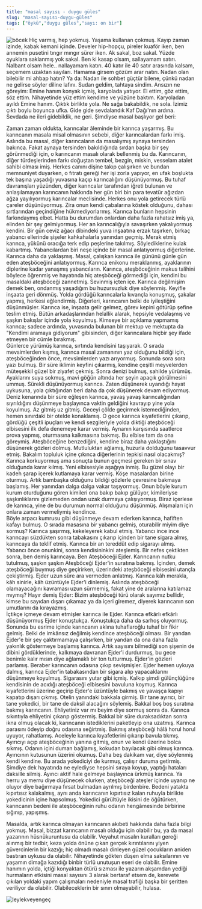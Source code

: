 ```yaml
---
title: "masal sayısı - duygu güles"
slug: "masal-sayısı-duygu-güles"
tags: ["öykü","duygu güles","sayı: on bir"]
---
```


![böcek](/img/ky11_26.jpg)
Hiç varmış, hep yokmuş. Yaşama kullanan çokmuş. Kayıp zaman izinde, kabak
kemani içinde. Develer hip-hopçu, pireler kuaför iken, ben annemin
pusetini tıngır mıngır sürer iken. Ak sakal, boz sakal. Yüzde oyuklara
saklanmış yok sakal. Ben ki kasap olsam, sallayamam satırı. Nalbant
olsam hele.. nallayamam katırı. 40 katır ile 40 satır arasında kalsam,
seçemem uzaktan sayıları. Hamama girsem gözüm arar natırı. Nadan olan
bilebilir mi ahbap hatırı? Ya da: Nadan ile sohbet güçtür bilene, çünkü
nadan ne gelirse söyler diline lafını. Sudan geldim, tahtaya sindim.
Ansızın ne göreyim: Emine hanım konyak içmiş, karyolada yatıyor. El
ettim, göz ettim, söz ettim. Nihayetinde yüz ettim kendime ve yüzüne
baktım. Karyoladan ayıldı Emine hanım. Çıktık birlikte yola. Ne sağa
bakabildik, ne sola. İzimiz çıktı boylu boyunca ufka. Gide gide
sevdalandık Kaf Dağı'nın ardına. Sevdada ne ileri gidebildik, ne geri.
Şimdiyse masal başlıyor gel beri:

Zaman zaman oldukta, karıncalar âleminde bir karınca yaşarmış. Bu
karıncanın masala misal olmasının sebebi, diğer karıncalardan farkı
imiş. Aslında bu masal, diğer karıncaların da masalıymış aynaya
tersinden bakınca. Fakat aynaya tersinden bakıldığında sırdan başka bir
şey görünmediği için, o karıncanın masalı olarak bellenmiş bu da.
Karıncanın, diğer türdeşlerinden farkı doğuştan tembel, bezgin, miskin,
vesselam atalet sahibi olması imiş. Herkes canını dişine takıp
çalışırken ve bundan memnuniyet duyarken, o fıtratı gereği her işi zorla
yapıyor, en ufak boşlukta tek başına yaşadığı yuvasına kaçıp
karıncalığını düşünüyormuş. Bu tuhaf davranışları yüzünden, diğer
karıncalar tarafından iğreti bulunan ve anlaşılamayan karıncanın
hakkında her gün biri bin para tevatür ağızdan ağza yayılıyormuş
karıncalar meclisinde. Herkes onu yola getirecek türlü çareler
düşünüyormuş. Zira onun kendi çabalarına köstek olduğunu, dahası
sırtlarından geçindiğine hükmediyorlarmış. Karınca bunların hepsinin
farkındaymış elbet. Hatta bu durumdan onlardan daha fazla rahatsız imiş
ya, elinden bir şey gelmiyormuş. Her an karıncalığıyla savaşırken
yakalıyormuş kendini. Bir gün ceviz ağacı dibindeki yuva inşaatına erzak
taşırken, birkaç yabancı ellerinde şişeler kahkahalarla yanından geçmiş.
Merak etmiş karınca, yükünü oracığa terk edip peşlerine takılmış.
Söylediklerine kulak kabartmış. Yabancılardan biri neşe içinde bir masal
anlatıyormuş diğerlerine. Karınca daha da yaklaşmış. Masal, çalışkan
karınca ile gününü günle gün eden ateşböceğini anlatıyormuş. Karınca
enikonu meraklanmış, ayaklarının diplerine kadar yanaşmış yabancıların.
Karınca, ateşböceğinin makus talihini böylece öğrenmiş ve hayatında hiç
ateşböceği görmediği için, kendini bu masaldaki ateşböceği zannetmiş.
Sevinmiş içten içe. Karınca değilmişim demek ben, ondanmış yaşadığım bu
huzursuzluk diye söylenmiş. Keyifle inşaata geri dönmüş. Yolda gördüğü
karıncalarla kıvançla konuşmuş, şakalar yapmış, herkesi eğlendirmiş.
Diğerleri, karıncanın belki de iyileştiğini düşünmüşler. Karınca ise,
inşaata gelir gelmez, görev kepini götürüp şefine teslim etmiş. Bütün
arkadaşlarından helallik alarak, hepsiyle vedalaşmış ve şaşkın bakışlar
içinde yola koyulmuş. Kimseye bir açıklama yapmamış karınca; sadece
ardında, yuvasında bulunan bir mektup ve mektupta da "Kendimi aramaya
gidiyorum" gibisinden, diğer karıncalara hiçbir şey ifade etmeyen bir
cümle bırakmış.\
Günlerce yürümüş karınca, sırtında kendisini taşıyarak. O sırada
mevsimlerden kışmış, karınca masal zamanının yaz olduğunu bildiği için,
ateşböceğinden önce, mevsimlerden yazı arıyormuş. Sonunda sora sora yazı
bulmuş. Bir süre iklimin keyfini çıkarmış, kendine çeşitli meyvelerden
müteşekkil güzel bir ziyafet çekmiş. Sonra denizi bulmuş, sahilde
yürümüş. Ayaklarını suya sokmuş, mavi göğün altında her şeyin apaçık
görülmesini ummuş. Sürekli düşünüyormuş karınca. Zaten düşünerek
uyandığı hayat uykusuna, yola çıktığından beri daha da çok düşünerek
devam ediyormuş. Deniz kenarında bir süre eğleşen karınca, yavaş yavaş
karıncalığından sıyrıldığını düşünmeye başlayınca vaktin geldiğini
kavrayıp yine yola koyulmuş. Az gitmiş uz gitmiş. Geceyi çölde geçirmek
istemediğinden, hemen sınırdaki bir otelde konaklamış. O gece karınca
kıyafetlerini çıkarıp, gördüğü çeşitli ipuçları ve kendi sezgileriyle
yolda diktiği ateşböceği elbisesini ilk defa denemeye karar vermiş.
Aynanın karşısında saatlerce prova yapmış, oturmasına kalkmasına bakmış.
Bu elbise tam da ona göreymiş. Ateşböceğine benzediğini, kendine biraz
daha yaklaştığını düşünerek gözleri dolmuş. Mutluluktan ağlamış, huzurla
dolduğunu tasavvur etmiş. Bakalım topluluk içine çıkınca diğerlerinin
tepkisi nasıl olacakmış? Karınca korkuyormuş ama sonuçta bunun geçmesi
gereken bir sınav olduğunda karar kılmış. Yeni elbisesiyle aşağıya
inmiş. Bu güzel olayı bir kadeh şarap içerek kutlamaya karar vermiş.
Köşe masalardan birine oturmuş. Artık bambaşka olduğunu bildiği gözlerle
çevresine bakmaya başlamış. Her yanından dalga dalga vakar taşıyormuş.
Onun böyle kurum kurum oturduğunu gören kimileri ona bakıp bakıp
gülüyor, kimileriyse şaşkınlıklarını gizlemeden ondan uzak durmaya
çalışıyormuş. Biraz içerlese de karınca, yine de bu durumun normal
olduğunu düşünmüş. Alışmaları için onlara zaman vermeliymiş kendince.\
Böyle arpacı kumrusu gibi düşünmeye devam ederken karınca, hafiften
kafayı bulmuş. O sırada masasına bir yabancı gelmiş, oturabilir miyim
diye sormuş? Karınca şaşırmış, kekeleyerek kabul etmiş. Yabancı ince
ince karıncayı süzdükten sonra tabakasını çıkarıp içinden bir tane
sigara almış, karıncaya da teklif etmiş. Karınca bir an tereddüt edip
sigarayı almış. Yabancı önce onunkini, sonra kendisininkini ateşlemiş.
Bir nefes çektikten sonra, ben demiş karıncaya. Ben Ateşböceği Ejder.
Karıncanın nutku tutulmuş, şaşkın şaşkın Ateşböceği Ejder'in suratına
bakmış. İçinden, demek ateşböceği buymuş diye geçirirken, üzerindeki
ateşböceği elbisesini utançla çekiştirmiş. Ejder uzun süre ara vermeden
anlatmış. Karınca kâh merakla, kâh sinirle, kâh üzüntüyle Ejder'i
dinlemiş. Aslında ateşböceği olamayacağını kavraması uzun sürmemiş,
fakat yine de aralarına katılamaz mıymış? Hayır demiş Ejder: Bizim
ateşböceği türü olarak sayımız bellidir, kimse bu sayıdan dışarı çıkamaz
ya da içeri giremez, diyerek karıncanın son umutlarını da kırayazmış.\
İçtikçe içmeye devam etmişler karınca ile Ejder. Karınca efkârlı efkârlı
düşünüyormuş Ejder konuştukça. Konuştukça daha da sarhoş oluyormuş.
Sonunda bu esrime içinde karıncanın aklına tuhaflaroğlu tuhaf bir fikir
gelmiş. Belki de imkânsız değilmiş kendince ateşböceği olması. Bir
yandan Ejder'e bir şey çaktırmamaya çalışırken, bir yandan da ona daha
fazla yakınlık göstermeye başlamış karınca. Artık sayısını bilmediği son
şişenin de dibini gördüklerinde, kalkmaya davranan Ejder'i durdurmuş, bu
gece benimle kalır mısın diye ağlamaklı bir ton tutturmuş. Ejder'in
gözleri parlamış. Beraber karıncanın odasına çıkıp sevişmişler. Ejder
hemen uykuya dalmış, karınca Ejder'in tabakasından bir sigara alıp
yapacaklarını düşünmeye koyulmuş. Sigarasını yutar gibi içmiş. Kalkıp
şimdi gülünçlüğüne kendisinin de acıdığı ateşböceği elbisesini bavuluna
koymuş. Karınca kıyafetlerini üzerine geçirip Ejder'e üzüntüyle bakmış
ve yavaşça kapıyı kapatıp dışarı çıkmış. Otelin yanındaki bakkala
girmiş. Bir tane ayırıcı, bir tane yokedici, bir tane de daksil
alacağını söylemiş. Bakkal boş boş suratına bakmış karıncanın.
Ehliyetiniz var mı beyim diye sormuş sonra da. Karınca sıkıntıyla
ehliyetini çıkarıp göstermiş. Bakkal bir süre duraksadıktan sonra ikna
olmuş olacak ki, karıncanın istediklerini paketleyip ona uzatmış.
Karınca parasını ödeyip doğru odasına seğirtmiş. Bakmış ateşböceği hâlâ
horul horul uyuyor, rahatlamış. Aceleyle karınca kıyafetlerini çıkarıp
bavula tıkmış. Ayırıcıyı açıp ateşböceğinin yanına gitmiş, onun ve kendi
üzerine bolca sıkmış. Odanın içini duman bağlamış, kokudan bayılacak
gibi olmuş karınca. Ayırıcının kutusunun üzerini okumuş. Daha beş
dakikam var, diye söylenmiş kendi kendine. Bu arada yokediciyi de
kurmuş, çalışır duruma getirmiş. Şimdiye dek hayatında ne eylediyse
hepsini sıraya koyup, yaptığı hataları daksille silmiş. Ayırıcı aktif
hale gelmeye başlayınca ürkmüş karınca. Ya herru ya merru diye düşünecek
olurken, ateşböceği ateşler içinde uyanıp ne oluyor diye bağırmaya
fırsat bulmadan ayrılmış birdenbire. Bedeni yatakta kıpırtısız
kalakalmış, aynı anda karıncanın kıpırtısız kalan ruhuyla birlikte
yokedicinin içine hapsolmuş. Yokedici gürültüyle ikisini de öğütürken,
karıncanın bedeni ile ateşböceğinin ruhu odanın hengâmesinde birbirine
sığınıp, yapışmış.

Masalda, artık karınca olmayan karıncanın akıbeti hakkında daha fazla
bilgi yokmuş. Masal, bizzat karıncanın masalı olduğu için olabilir bu,
ya da masal yazarının hüsnükuruntusu da olabilir. Veyahut masalın
kuralları gereği alınmış bir tedbir, keza yolda önüne çıkan gerçek
kırıntılarını yiyen güvercinlerin bir kazığı; hiç olmadı masalı dinleyen
güzel çocukların aniden bastıran uykusu da olabilir. Nihayetinde gökten
düşen elma saksılarının ve yaşamın dimağa kazıdığı binbir türlü unutuşun
eseri de olabilir. Emine hanımın yolda, içtiği konyaktan ötürü sızması
ile yazarın akşamdan yediği hurmaların etkisini masal sayısını 3 alarak
bertaraf etsem de, kerevete çıkılan yoldaki yapım çalışmaları nedeniyle
masal trafiği başka bir şeritten veriliyor da olabilir. Olabileceklerin
bir sınırı olmayabilir, hulasa.

![leylekveyengeç](/img/ky11_27.jpg)
